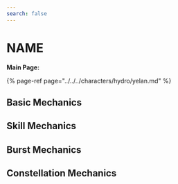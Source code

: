```yaml
---
search: false
---
```


# NAME

**Main Page:**

{% page-ref page="../../../characters/hydro/yelan.md" %}

## Basic Mechanics

## Skill Mechanics

## Burst Mechanics

## Constellation Mechanics
